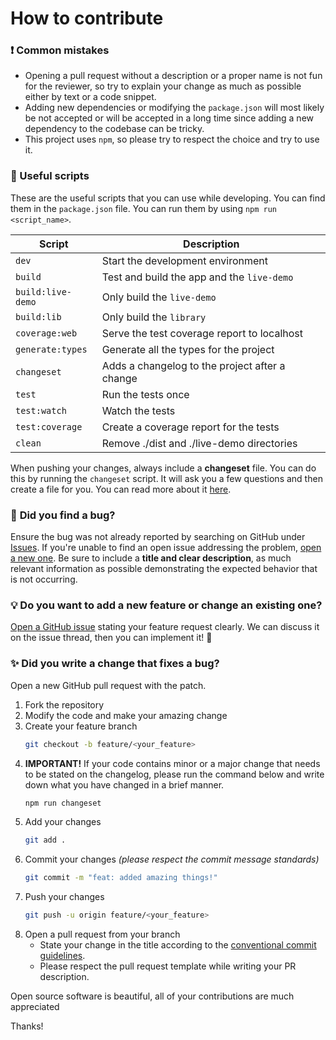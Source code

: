 # How to contribute

### ❗ **Common mistakes**

- Opening a pull request without a description or a proper name is not fun for the reviewer, so try to explain your change as much as possible either by text or a code snippet.
- Adding new dependencies or modifying the `package.json` will most likely be not accepted or will be accepted in a long time since adding a new dependency to the codebase can be tricky.
- This project uses `npm`, so please try to respect the choice and try to use it.

### 📝 Useful scripts

These are the useful scripts that you can use while developing. You can find them in the `package.json` file. You can run them by using `npm run <script_name>`.

| Script            | Description                                    |
| ----------------- | ---------------------------------------------- |
| `dev`             | Start the development environment              |
| `build`           | Test and build the app and the `live-demo`     |
| `build:live-demo` | Only build the `live-demo`                     |
| `build:lib`       | Only build the `library`                       |
| `coverage:web`    | Serve the test coverage report to localhost    |
| `generate:types`  | Generate all the types for the project         |
| `changeset`       | Adds a changelog to the project after a change |
| `test`            | Run the tests once                             |
| `test:watch`      | Watch the tests                                |
| `test:coverage`   | Create a coverage report for the tests         |
| `clean`           | Remove ./dist and ./live-demo directories      |

When pushing your changes, always include a **changeset** file. You can do this by running the `changeset` script. It will ask you a few questions and then create a file for you. You can read more about it [here](https://github.com/changesets/changesets/blob/main/docs/adding-a-changeset.md).

### 🐛 **Did you find a bug?**

Ensure the bug was not already reported by searching on GitHub under [Issues](https://github.com/kaandesu/PideKit/issues). If you're unable to find an open issue addressing the problem, [open a new one](https://github.com/kaandesu/PideKit/issues/new). Be sure to include a **title and clear description**, as much relevant information as possible demonstrating the expected behavior that is not occurring.

### 💡 **Do you want to add a new feature or change an existing one?**

[Open a GitHub issue](https://github.com/kaandesu/PideKit/issues/new) stating your feature request clearly. We can discuss it on the issue thread, then you can implement it! 🎉

### ✨ **Did you write a change that fixes a bug?**

Open a new GitHub pull request with the patch.

1. Fork the repository
2. Modify the code and make your amazing change
3. Create your feature branch
   ```sh
   git checkout -b feature/<your_feature>
   ```
4. **IMPORTANT!** If your code contains minor or a major change that needs to be stated on the changelog, please run the command below and write down what you have changed in a brief manner.
   ```sh
   npm run changeset
   ```
5. Add your changes
   ```sh
   git add .
   ```
6. Commit your changes _(please respect the commit message standards)_
   ```sh
   git commit -m "feat: added amazing things!"
   ```
7. Push your changes
   ```sh
   git push -u origin feature/<your_feature>
   ```
8. Open a pull request from your branch
   - State your change in the title according to the [conventional commit guidelines](https://www.conventionalcommits.org/en/v1.0.0/).
   - Please respect the pull request template while writing your PR description.

Open source software is beautiful, all of your contributions are much appreciated

Thanks!
